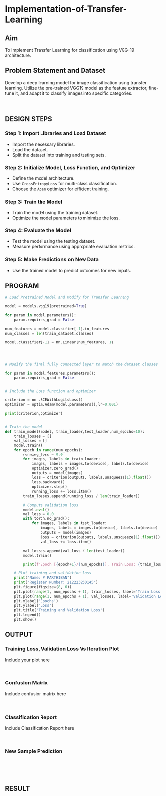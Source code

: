 # Implementation-of-Transfer-Learning
## Aim
To Implement Transfer Learning for classification using VGG-19 architecture.
## Problem Statement and Dataset
Develop a deep learning model for image classification using transfer learning. Utilize the pre-trained VGG19 model as the feature extractor, fine-tune it, and adapt it to classify images into specific categories.
</br>
</br>
</br>


## DESIGN STEPS
### **Step 1: Import Libraries and Load Dataset**
- Import the necessary libraries.
- Load the dataset.
- Split the dataset into training and testing sets.

### **Step 2: Initialize Model, Loss Function, and Optimizer**
- Define the model architecture.
- Use `CrossEntropyLoss` for multi-class classification.
- Choose the `Adam` optimizer for efficient training.

### **Step 3: Train the Model**
- Train the model using the training dataset.
- Optimize the model parameters to minimize the loss.

### **Step 4: Evaluate the Model**
- Test the model using the testing dataset.
- Measure performance using appropriate evaluation metrics.

### **Step 5: Make Predictions on New Data**
- Use the trained model to predict outcomes for new inputs.



## PROGRAM
```python
# Load Pretrained Model and Modify for Transfer Learning

model = models.vgg19(pretrained=True)

for param in model.parameters():
    param.requires_grad = False

num_features = model.classifier[-1].in_features
num_classes = len(train_dataset.classes)

model.classifier[-1] = nn.Linear(num_features, 1)




# Modify the final fully connected layer to match the dataset classes

for param in model.features.parameters():
    param.requires_grad = False 


# Include the Loss function and optimizer

criterion = nn .BCEWithLogitsLoss()
optimizer = optim.Adam(model.parameters(),lr=0.001)

print(criterion,optimizer)


# Train the model
def train_model(model, train_loader,test_loader,num_epochs=10):
    train_losses = []
    val_losses = []
    model.train()
    for epoch in range(num_epochs):
        running_loss = 0.0
        for images, labels in train_loader:
            images, labels = images.to(device), labels.to(device)
            optimizer.zero_grad()
            outputs = model(images)
            loss = criterion(outputs, labels.unsqueeze(1).float())
            loss.backward()
            optimizer.step()
            running_loss += loss.item()
        train_losses.append(running_loss / len(train_loader))

        # Compute validation loss
        model.eval()
        val_loss = 0.0
        with torch.no_grad():
            for images, labels in test_loader:
                images, labels = images.to(device), labels.to(device)
                outputs = model(images)
                loss = criterion(outputs, labels.unsqueeze(1).float())
                val_loss += loss.item()

        val_losses.append(val_loss / len(test_loader))
        model.train()

        print(f'Epoch [{epoch+1}/{num_epochs}], Train Loss: {train_losses[-1]:.4f}, Validation Loss: {val_losses[-1]:.4f}')

    # Plot training and validation loss
    print("Name: P PARTHIBAN")
    print("Register Number: 212223230145")
    plt.figure(figsize=(8, 6))
    plt.plot(range(1, num_epochs + 1), train_losses, label='Train Loss', marker='o')
    plt.plot(range(1, num_epochs + 1), val_losses, label='Validation Loss', marker='s')
    plt.xlabel('Epochs')
    plt.ylabel('Loss')
    plt.title('Training and Validation Loss')
    plt.legend()
    plt.show()

```

## OUTPUT
### Training Loss, Validation Loss Vs Iteration Plot
Include your plot here
</br>
</br>
</br>

### Confusion Matrix
Include confusion matrix here
</br>
</br>
</br>

### Classification Report
Include Classification Report here
</br>
</br>
</br>

### New Sample Prediction
</br>
</br>
</br>

## RESULT
</br>
</br>
</br>
